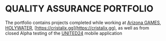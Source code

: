 # QUALITY ASSURANCE PORTFOLIO
The portfolio contains projects completed while working at [Arizona GAMES](https://arizona-rp.com), [HOLYWATER](https://holywater.tech), [https://cristalix.gg](https://cristalix.gg), as well as from closed Alpha testing of the [UNITED24](https://u24.gov.ua) mobile application
